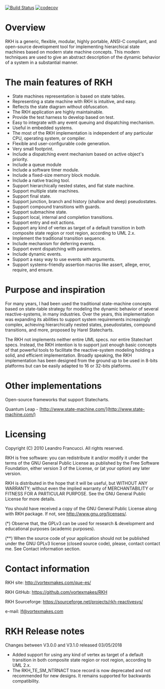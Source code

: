 [![Build Status](https://travis-ci.com/vortexmakes/RKH.svg?branch=pubsub)](https://travis-ci.com/vortexmakes/RKH) [![codecov](https://codecov.io/gh/vortexmakes/RKH/branch/pubsub/graph/badge.svg)](https://codecov.io/gh/vortexmakes/RKH)

Overview
========

RKH is a generic, flexible, modular, highly portable, ANSI-C compliant, 
and open-source development tool for implementing hierarchical 
state machines based on modern state machine concepts. This modern 
techniques are used to give an abstract description of the dynamic 
behavior of a system in a substantial manner.

The main features of RKH
========================

- State machines representation is based on state tables.
- Representing a state machine with RKH is intuitive, and easy.
- Reflects the state diagram without obfuscation.
- The RKH application are highly maintainable.
- Provide the test harness to develop based on test.
- Easy to integrate with any event queuing and dispatching mechanism.
- Useful in embedded systems.
- The most of the RKH implementation is independent of any particular CPU, 
  operating system, or compiler.
- Flexible and user-configurable code generation.
- Very small footprint.
- Include a dispatching event mechanism based on active object's priority.
- Include a queue module
- Include a software timer module.
- Include a fixed-size memory block module.
- Include a native tracing tool.
- Support hierarchically nested states, and flat state machine.
- Support multiple state machines.
- Support final state.
- Support junction, branch and history (shallow and deep) pseudostates.
- Support compound transitions with guards.
- Support submachine state.
- Support local, internal and completion transitions.
- Support entry and exit actions.
- Support any kind of vertex as target of a default transition 
  in both composite state region or root region, according to UML 2.x.
- Implement the traditional transition sequence.
- Include mechanism for deferring events.
- Support event dispatching with parameters.
- Include dynamic events.
- Support a easy way to use events with arguments.
- Support systems-friendly assertion macros like assert, allege, error, 
require, and ensure.

Purpose and inspiration
=======================

For many years, I had been used the traditional state-machine concepts 
based on state-table strategy for modeling the dynamic behavior of several 
reactive-systems, in many industries. Over the years, this implementation 
was expanding its abilities to support system requirements increasingly 
complex, achieving hierarchically nested states, pseudostates, compound 
transitions, and more, proposed by Harel Statecharts.

The RKH not implements neither entire UML specs. nor entire Statechart 
specs. Instead, the RKH intention is to support just enough basic concepts 
of that powerful tools to facilitate the reactive-system modeling holding 
a solid, and efficient implementation. Broadly speaking, the RKH 
implementation has been designed from the ground up to be used in 8-bits 
platforms but can be easily adapted to 16 or 32-bits platforms.

Other implementations
=====================

Open-source frameworks that support Statecharts.

Quantum Leap - [http://www.state-machine.com/](http://www.state-machine.com/)

Licensing
=========

Copyright (C) 2010 Leandro Francucci. All rights reserved.

RKH is free software: you can redistribute it and/or modify it under the terms 
of the GNU General Public License as published by the Free Software 
Foundation, either version 3 of the License, or (at your option) any later 
version.

RKH is distributed in the hope that it will be useful, but WITHOUT ANY 
WARRANTY; without even the implied warranty of MERCHANTABILITY or FITNESS FOR 
A PARTICULAR PURPOSE. See the GNU General Public License for more details.

You should have received a copy of the GNU General Public License along with 
RKH package. If not, see <http://www.gnu.org/licenses/>.

(*)  Observe that, the GPLv3 can be used for research & development and 
     educational purposes (academic purposes).

(**) When the source code of your application should not be published under 
     the GNU GPLv3 license (closed source code), please, contact contact me. 
     See Contact information section.

Contact information
===================

RKH site: http://vortexmakes.com/que-es/

RKH GitHub: https://github.com/vortexmakes/RKH

RKH Sourceforge: https://sourceforge.net/projects/rkh-reactivesys/

e-mail: lf@vortexmakes.com

RKH Release notes
=================

Changes between V3.0.0 and V3.1.0 released 03/05/2018

- Added support for using any kind of vertex as target of a default transition 
  in both composite state region or root region, according to UML 2.x.
- The RKH_TE_SM_NTRNACT trace record is now deprecated and not recommended 
  for new designs. It remains supported for backwards compatibility.
